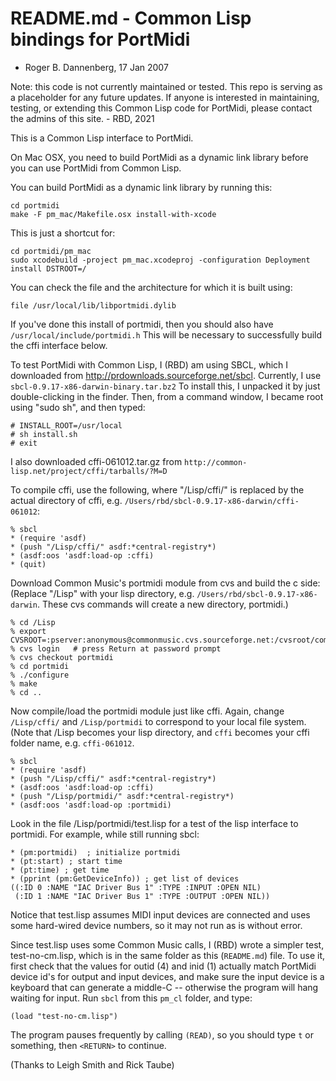 # README.md - Common Lisp bindings for PortMidi

- Roger B. Dannenberg, 17 Jan 2007

Note: this code is not currently maintained or tested. This repo is
serving as a placeholder for any future updates. If anyone is
interested in maintaining, testing, or extending this Common Lisp code
for PortMidi, please contact the admins of this site. - RBD, 2021

This is a Common Lisp interface to PortMidi.

On Mac OSX, you need to build PortMidi as a dynamic link library
before you can use PortMidi from Common Lisp.

You can build PortMidi as a dynamic link library by running this:
```
cd portmidi
make -F pm_mac/Makefile.osx install-with-xcode
```
This is just a shortcut for:
```
cd portmidi/pm_mac
sudo xcodebuild -project pm_mac.xcodeproj -configuration Deployment install DSTROOT=/
```
You can check the file and the architecture for which it is built using:
```
file /usr/local/lib/libportmidi.dylib
```
If you've done this install of portmidi, then you should also have 
`/usr/local/include/portmidi.h`
This will be necessary to successfully build the cffi interface below.

To test PortMidi with Common Lisp, I (RBD) am using SBCL, which I 
downloaded from http://prdownloads.sourceforge.net/sbcl. Currently, I use 
    `sbcl-0.9.17-x86-darwin-binary.tar.bz2`
To install this, I unpacked it by just double-clicking in the finder. Then, 
from a command window, I became root using "sudo sh", and then typed:
```
# INSTALL_ROOT=/usr/local
# sh install.sh
# exit
```
I also downloaded cffi-061012.tar.gz from 
    `http://common-lisp.net/project/cffi/tarballs/?M=D`

To compile cffi, use the following, where "/Lisp/cffi/" is replaced by 
the actual directory of cffi, e.g. 
    `/Users/rbd/sbcl-0.9.17-x86-darwin/cffi-061012`:
```
% sbcl
* (require 'asdf)
* (push "/Lisp/cffi/" asdf:*central-registry*)
* (asdf:oos 'asdf:load-op :cffi)
* (quit)
```
Download Common Music's portmidi module from cvs and build the c side:
(Replace "/Lisp" with your lisp directory, e.g. 
`/Users/rbd/sbcl-0.9.17-x86-darwin`. These cvs commands will create
a new directory, portmidi.)
```
% cd /Lisp
% export CVSROOT=:pserver:anonymous@commonmusic.cvs.sourceforge.net:/cvsroot/commonmusic
% cvs login   # press Return at password prompt
% cvs checkout portmidi
% cd portmidi
% ./configure
% make
% cd ..
```
Now compile/load the portmidi module just like cffi. Again, change
`/Lisp/cffi/` and `/Lisp/portmidi` to correspond to your local file system.
(Note that /Lisp becomes your lisp directory, and `cffi` becomes your
cffi folder name, e.g. `cffi-061012`.
```
% sbcl
* (require 'asdf)
* (push "/Lisp/cffi/" asdf:*central-registry*)
* (asdf:oos 'asdf:load-op :cffi)
* (push "/Lisp/portmidi/" asdf:*central-registry*)
* (asdf:oos 'asdf:load-op :portmidi)
```
Look in the file /Lisp/portmidi/test.lisp for a test of the lisp interface to
portmidi. For example, while still running sbcl:
```
* (pm:portmidi)  ; initialize portmidi
* (pt:start) ; start time
* (pt:time) ; get time
* (pprint (pm:GetDeviceInfo)) ; get list of devices
((:ID 0 :NAME "IAC Driver Bus 1" :TYPE :INPUT :OPEN NIL)
 (:ID 1 :NAME "IAC Driver Bus 1" :TYPE :OUTPUT :OPEN NIL))
```
Notice that test.lisp assumes MIDI input devices are connected
and uses some hard-wired device numbers, so it may not run
as is without error.

Since test.lisp uses some Common Music calls, I (RBD) wrote a
simpler test, test-no-cm.lisp, which is in the same folder as
this (`README.md`) file. To use it, first check that the 
values for outid (4) and inid (1) actually match PortMidi device
id's for output and input devices, and make sure the input
device is a keyboard that can generate a middle-C -- otherwise
the program will hang waiting for input. Run `sbcl` from this
`pm_cl` folder, and type:
```
(load "test-no-cm.lisp")
```
The program pauses frequently by calling `(READ)`, so you
should type `t` or something, then `<RETURN>` to continue.


(Thanks to Leigh Smith and Rick Taube)
